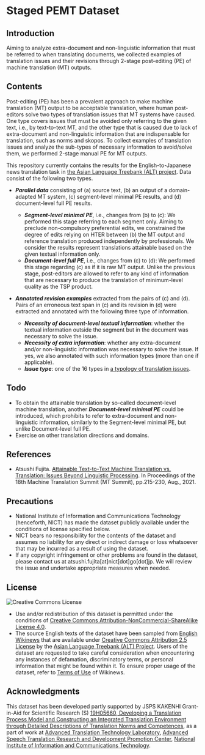 # Staged PEMT Dataset

## Introduction

Aiming to analyze extra-document and non-linguistic information that must be referred to when translating documents, we collected examples of translation issues and their revisions through 2-stage post-editing (PE) of machine translation (MT) outputs.

## Contents

Post-editing (PE) has been a prevalent approach to make machine translation (MT) output to be acceptable translation, where human post-editors solve two types of translation issues that MT systems have caused.  One type covers issues that must be avoided only referring to the given text, i.e., by text-to-text MT, and the other type that is caused due to lack of extra-document and non-linguistic information that are indispensable for translation, such as norms and skopos.
To collect examples of translation issues and analyze the sub-types of necessary information to avoid/solve them, we performed 2-stage manual PE for MT outputs.

This repository currently contains the results for the English-to-Japanese news translation task in [the Asian Language Treebank (ALT) project](https://www2.nict.go.jp/astrec-att/member/mutiyama/ALT/).  Data consist of the following two types.

* ***Parallel data*** consisting of (a) source text, (b) an output of a domain-adapted MT system, (c) segment-level minimal PE results, and (d) document-level full PE results.
	* ***Segment-level minimal PE***, i.e., changes from (b) to (c): We performed this stage referring to each segment only.  Aiming to preclude non-compulsory preferential edits, we constrained the degree of edits relying on HTER between (b) the MT output and reference translation produced independently by professionals.  We consider the results represent translations attainable based on the given textual information only.
	* ***Document-level full PE***, i.e., changes from (c) to (d): We performed this stage regarding (c) as if it is raw MT output.  Unlike the previous stage, post-editors are allowed to refer to any kind of information that are necessary to produce the translation of minimum-level quality as the TSP product.

* ***Annotated revision examples*** extracted from the pairs of (c) and (d).  Pairs of an erroneous text span in (c) and its revision in (d) were extracted and annotated with the following three type of information.
	* ***Necessity of document-level textual information***: whether the textual information outside the segment but in the document was necessary to solve the issue.
	* ***Necessity of extra information***: whether any extra-document and/or non-linguistic information was necessary to solve the issue.  If yes, we also annotated with such information types (more than one if applicable).
	* ***Issue type***: one of the 16 types in [a typology of translation issues](https://aclweb.org/anthology/W17-0807/).

## Todo

* To obtain the attainable translation by so-called document-level machine translation, another ***Document-level minimal PE*** could be introduced, which prohibits to refer to extra-document and non-linguistic information, similarly to the Segment-level minimal PE, but unlike Document-level full PE.
* Exercise on other translation directions and domains.

## References

* Atsushi Fujita. [Attainable Text-to-Text Machine Translation vs. Translation: Issues Beyond Linguistic Processing](https://aclanthology.org/2021.mtsummit-research.18/). In Proceedings of the 18th Machine Translation Summit (MT Summit), pp.215-230, Aug., 2021.

## Precautions

* National Institute of Information and Communications Technology (henceforth, NICT) has made the dataset publicly available under the conditions of license specified below.
* NICT bears no responsibility for the contents of the dataset and assumes no liability for any direct or indirect damage or loss whatsoever that may be incurred as a result of using the dataset.
* If any copyright infringement or other problems are found in the dataset, please contact us at atsushi.fujita[at]nict[dot]go[dot]jp. We will review the issue and undertake appropriate measures when needed.

## License

![Creative Commons License](https://i.creativecommons.org/l/by-nc-sa/4.0/88x31.png)

* Use and/or redistribution of this dataset is permitted under the conditions of [Creative Commons Attribution-NonCommercial-ShareAlike License 4.0](https://creativecommons.org/licenses/by-nc-sa/4.0/).
* The source English texts of the dataset have been sampled from [English Wikinews](https://en.wikinews.org/wiki/) that are available under [Creative Commons Attribution 2.5 License](https://creativecommons.org/licenses/by/2.5/) by the [Asian Language Treebank (ALT) Project](https://www2.nict.go.jp/astrec-att/member/mutiyama/ALT/).  Users of the dataset are requested to take careful consideration when encountering any instances of defamation, discriminatory terms, or personal information that might be found within it.  To ensure proper usage of the dataset, refer to [Terms of Use](https://foundation.wikimedia.org/wiki/Terms_of_Use/en) of Wikinews.

## Acknowledgments

This dataset has been developed partly supported by JSPS KAKENHI Grant-in-Aid for Scientific Research (S) [19H05660, Developing a Translation Process Model and Constructing an Integrated Translation Environment through Detailed Descriptions of Translation Norms and Competences](https://kaken.nii.ac.jp/en/grant/KAKENHI-PROJECT-19H05660/), as a part of work at [Advanced Translation Technology Laboratory](https://att-astrec.nict.go.jp/), [Advanced Speech Translation Research and Development Promotion Center](https://astrec.nict.go.jp/), [National Institute of Information and Communications Technology](https://www.nict.go.jp/en/).
